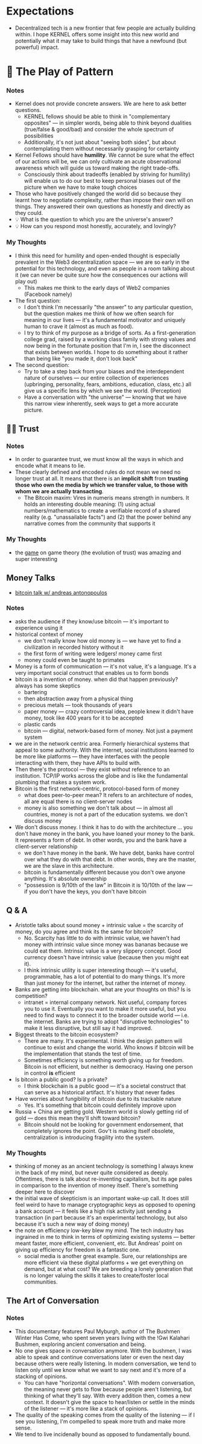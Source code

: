 # Expectations
 - Decentralized tech is a new frontier that few people are actually building within. I hope KERNEL offers some insight into this new world and potentially what it may take to build things that have a newfound (but powerful) impact.

# 🌈 The Play of Pattern

### Notes
 - Kernel does not provide concrete answers. We are here to ask better questions.
    - KERNEL fellows should be able to think in "complementary opposites" — in simpler words, being able to think beyond dualities (true/false & good/bad) and consider the whole spectrum of possibilities
    - Additionally, it's not just about "seeing both sides", but about contemplating them without necessarily grasping for certainty
 - Kernel Fellows should have **humility**. We cannot be sure what the effect of our actions will be, we can only cultivate an acute observational awareness which will guide us toward making the right trade-offs.
    - Consciously think about tradeoffs (enabled by striving for humility) will enable us to do our best to keep personal biases out of the picture when we have to make tough choices
 - Those who have positively changed the world did so because they learnt how to negotiate complexity, rather than impose their own will on things. They answered their own questions as honestly and directly as they could.
 - 💡 What is the question to which you are the universe's answer?
 - 💡 How can you respond most honestly, accurately, and lovingly?

### My Thoughts
 - I think this need for humility and open-ended thought is especially prevalent in the Web3 decentralization space — we are so early in the potential for this technology, and even as people in a room talking about it (we can never be quite sure how the consequences our actions will play out)
    - This makes me think to the early days of Web2 companies (Facebook namely)
 - The first question:
    - I don't think I'm necessarily "the answer" to any particular question, but the question makes me think of how we often search for meaning in our lives — it's a fundamental motivator and uniquely human to crave it (almost as much as food).
    - I try to think of my purpose as a bridge of sorts. As a first-generation college grad, raised by a working class family with strong values and now being in the fortunate position that I'm in, I see the disconnect that exists between worlds. I hope to do something about it rather than being like "you made it, don't look back"
 - The second question:
    - Try to take a step back from your biases and the interdependent nature of ourselves — our entire collection of experiences  (upbringing, personality, fears, ambitions, education, class, etc.) all give us a specific lens by which we see the world. (Perception)
    - Have a conversation with "the universe" — knowing that we have this narrow view inherently, seek ways to get a more accurate picture.

## ✍🏼 Trust

### Notes
 - In order to guarantee trust, we must know all the ways in which and encode what it means to lie.
 - These clearly defined and encoded rules do not mean we need no longer trust at all. It means that there is an __implicit shift__ from **trusting those who own the media by which we transfer value, to those with whom we are actually transacting**.
    - The Bitcoin maxim: Vires in numeris means strength in numbers. It holds an interesting double meaning: (1) using actual numbers/mathematics to create a verifiable record of a shared reality (e.g. "unassailable facts") and (2) that the power behind any narrative comes from the community that supports it

### My Thoughts
 - the [game](https://ncase.me/trust/) on game theory (the evolution of trust) was amazing and super interesting

## Money Talks
 - [bitcoin talk w/ andreas antonopoulos](https://www.youtube.com/watch?v=n-EpKQ6xIJs&list=PLPQwGV1aLnTvCuQXCZ3RBvdlCnqstTirl&index=3)

### Notes
 - asks the audience if they know/use bitcoin — it's important to experience using it
 - historical context of money
    - we don't really know how old money is — we have yet to find a civilization in recorded history without it
    - the first form of writing were ledgers! money came first
    - money could even be taught to primates
 - Money is a form of communication — it's not value, it's a language. It's a very important social construct that enables us to form bonds
 - bitcoin is a invention of money. when did that happen previously? always has some skeptics
    - bartering
    - then abstraction away from a physical thing
    - precious metals — took thousands of years
    - paper money — crazy controversial idea, people knew it didn't have money, took like 400 years for it to be accepted
    - plastic cards
    - bitcoin — digital, network-based form of money. Not just a payment system
 - we are in the network centric area. Formerly hierarchical systems that appeal to some authority. With the internet, social institutions learned to be more like platforms — they have interfaces with the people interacting with them, they have APIs to build with.
 - Then there's the protocol  — they exist without reference to an institution. TCP/IP works across the globe and is like the fundamental plumbing that makes a system work.
 - Bitcoin is the first network-centric, protocol-based form of money
    - what does peer-to-peer mean? It refers to an architecture of nodes, all are equal there is no client-server nodes
    - money is also something we don't talk about — in almost all countries, money is not a part of the education systems. we don't discuss money
 - We don't discuss money. I think it has to do with the architecture ... you don't have money in the bank, you have loaned your money to the bank. It represents a form of debt. In other words, you and the bank have a client-server relationship
    - we don't have money in the bank. We have debt, banks have control over what they do with that debt. In other words, they are the master, we are the slave in this architecture.
    - bitcoin is fundamentally different because you don't owe anyone anything. It's absolute ownership
    - "possession is 9/10th of the law" in Bitcoin it is 10/10th of the law — if you don't have the keys, you don't have bitcoin

## Q & A
 - Aristotle talks about sound money + intrinsic value = the scarcity of money, do you agree and think its the same for bitcoin?
    - No. Scarcity has little to do with intrinsic value, we haven't had money with intrinsic value since money was bananas because we could eat them. Intrinsic value is a very slippery concept. Good currency doesn't have intrinsic value (because then you might eat it).
    - I think intrinsic utility is super interesting though — it's useful, programmable, has a lot of potential to do many things. It's more than just money for the internet, but rather the internet of money.
 - Banks are getting into blockchain. what are your thoughts on this? Is is competition?
    - intranet = internal company network. Not useful, company forces you to use it. Eventually you want to make it more useful, but you need to find ways to connect it to the broader outside world — i.e. the internet. Banks are trying to adopt "disruptive technologies" to make it less disruptive, but still say it had improved.
 - Biggest threats to the bitcoin ecosystem?
    - There are many. It's experimental. I think the design pattern will continue to exist and change the world. Who knows if bitcoin will be the implementation that stands the test of time.
    - Sometimes efficiency is something worth giving up for freedom. Bitcoin is not efficient, but neither is democracy. Having one person in control __is__ efficient
 - Is bitcoin a public good? Is a private?
    - I think blockchain is a public good — it's a societal construct that can serve as a historical artifact. It's history that never fades
 - Have worries about fungibility of bitcoin due to its trackable nature
    - Yes. It's something that bitcoin could definitely improve upon
 - Russia + China are getting gold. Western world is slowly getting rid of gold — does this mean they'll shift toward bitcoin?
    - Bitcoin should not be looking for government endorsement, that completely ignores the point. Gov't is making itself obsolete, centralization is introducing fragility into the system.

### My Thoughts
 - thinking of money as an ancient technology is something I always knew in the back of my mind, but never quite considered as deeply. Oftentimes, there is talk about re-inventing capitalism, but its age pales in comparison to the invention of money itself. There's something deeper here to discover
 - the initial wave of skepticism is an important wake-up call. It does still feel weird to have to manage cryptographic keys as opposed to opening a bank account — it feels like a high risk activity just sending a transaction (in part because it's an experimental technology, but also because it's such a new way of doing money)
 - the note on efficiency low-key blew my mind. The tech industry has ingrained in me to think in terms of optimizing existing systems — better meant faster, more efficient, convenient, etc. But Andreas' point on giving up efficiency for freedom is a fantastic one.
    - social media is another great example. Sure, our relationships are more efficient via these digital platforms + we get everything on demand, but at what cost? We are breeding a lonely generation that is no longer valuing the skills it takes to create/foster local communities.

## The Art of Conversation

### Notes
 - This documentary features Paul Myburgh, author of The Bushmen Winter Has Come, who spent seven years living with the !Gwi Kalahari Bushmen, exploring ancient conversation and being.
 - No one gives space in conversation anymore. With the bushmen, I was able to speak and continue conversations later or even the next day because others were really listening. In modern conversation, we tend to listen only until we know what we want to say next and it's more of a stacking of opinions.
    - You can have "horizontal conversations". With modern conversation, the meaning never gets to flow because people aren't listening, but thinking of what they'll say. With every addition then, comes a new context. It doesn't give the space to hear/listen or settle in the minds of the listener — it's more like a stack of opinions.
 - The quality of the speaking comes from the quality of the listening — if I see you listening, I'm compelled to speak more truth and make more sense.
 - We tend to live incidenally bound as opposed to fundamentally bound.
